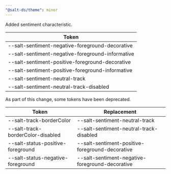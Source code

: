 ```yaml
---
"@salt-ds/theme": minor
---
```


Added sentiment characteristic.

| Token                                            |
| ------------------------------------------------ |
| --salt-sentiment-negative-foreground-decorative  |
| --salt-sentiment-negative-foreground-informative |
| --salt-sentiment-positive-foreground-decorative  |
| --salt-sentiment-positive-foreground-informative |
| --salt-sentiment-neutral-track                   |
| --salt-sentiment-neutral-track-disabled          |

As part of this change, some tokens have been deprecated.

| Token                             | Replacement                                     |
| --------------------------------- | ----------------------------------------------- |
| --salt-track-borderColor          | --salt-sentiment-neutral-track                  |
| --salt-track-borderColor-disabled | --salt-sentiment-neutral-track-disabled         |
| --salt-status-positive-foreground | --salt-sentiment-positive-foreground-decorative |
| --salt-status-negative-foreground | --salt-sentiment-negative-foreground-decorative |
